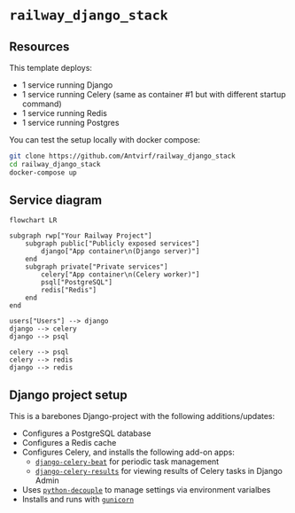 # `railway_django_stack`

<!-- BUTTON HERE -->

## Resources

This template deploys:

- 1 service running Django
- 1 service running Celery (same as container #1 but with different startup command)
- 1 service running Redis
- 1 service running Postgres

You can test the setup locally with docker compose:

```bash
git clone https://github.com/Antvirf/railway_django_stack
cd railway_django_stack
docker-compose up
```

## Service diagram

```mermaid
flowchart LR

subgraph rwp["Your Railway Project"]
    subgraph public["Publicly exposed services"]
        django["App container\n(Django server)"]
    end
    subgraph private["Private services"]
        celery["App container\n(Celery worker)"]
        psql["PostgreSQL"]
        redis["Redis"]
    end
end

users["Users"] --> django
django --> celery
django --> psql

celery --> psql
celery --> redis
django --> redis

```

## Django project setup

This is a barebones Django-project with the following additions/updates:

- Configures a PostgreSQL database
- Configures a Redis cache
- Configures Celery, and installs the following add-on apps:
    - [`django-celery-beat`](https://github.com/celery/django-celery-beat) for periodic task management
    - [`django-celery-results`](https://github.com/celery/django-celery-results) for viewing results of Celery tasks in Django Admin
- Uses [`python-decouple`](https://github.com/HBNetwork/python-decouple) to manage settings via environment varialbes
- Installs and runs with [`gunicorn`](https://github.com/benoitc/gunicorn)
